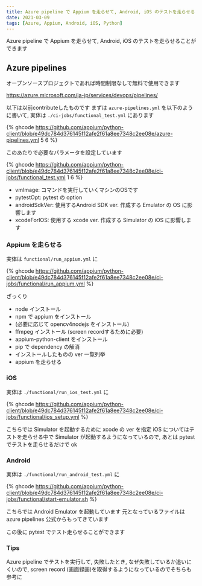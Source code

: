 ```yaml
---
title: Azure pipeline で Appium を走らせて, Android, iOS のテストを走らせる
date: 2021-03-09
tags: [Azure, Appium, Android, iOS, Python]
---
```


Azure pipeline で Appium を走らせて, Android, iOS のテストを走らせることができます

## Azure pipelines 

オープンソースプロジェクトであれば時間制限なしで無料で使用できます

https://azure.microsoft.com/ja-jp/services/devops/pipelines/

以下は以前contributeしたものです
まずは `azure-pipelines.yml` を以下のように書いて, 実体は `./ci-jobs/functional_test.yml` にあります

{% ghcode https://github.com/appium/python-client/blob/e49dc784d376145f12afe2f61a8ee7348c2ee08e/azure-pipelines.yml 5 6 %}

このあたりで必要なパラメータを設定しています

{% ghcode https://github.com/appium/python-client/blob/e49dc784d376145f12afe2f61a8ee7348c2ee08e/ci-jobs/functional_test.yml 1 6 %}

* vmImage: コマンドを実行していくマシンのOSです
* pytestOpt: pytest の option
* androidSdkVer: 使用するAndroid SDK ver. 作成する Emulator の OS に影響します
* xcodeForIOS: 使用する xcode ver. 作成する Simulator の iOS に影響します

### Appium を走らせる

実体は `functional/run_appium.yml` に

{% ghcode https://github.com/appium/python-client/blob/e49dc784d376145f12afe2f61a8ee7348c2ee08e/ci-jobs/functional/run_appium.yml %}

ざっくり

* node インストール
* npm で appium をインストール
* (必要に応じて opencv4nodejs をインストール)
* ffmpeg インストール (screen recordするために必要)
* appium-python-client をインストール
* pip で dependency の解消
* インストールしたものの ver 一覧列挙
* appium を走らせる

### iOS

実体は `./functional/run_ios_test.yml` に

{% ghcode https://github.com/appium/python-client/blob/e49dc784d376145f12afe2f61a8ee7348c2ee08e/ci-jobs/functional/ios_setup.yml %}

こちらでは Simulator を起動するために xcode の ver を指定
iOS についてはテストを走らせる中で Simulator が起動するようになっているので, あとは pytest でテストを走らせるだけで ok 

### Android

実体は `./functional/run_android_test.yml` に

{% ghcode https://github.com/appium/python-client/blob/e49dc784d376145f12afe2f61a8ee7348c2ee08e/ci-jobs/functional/start-emulator.sh %}

こちらでは Android Emulator を起動しています
元となっているファイルは azure pipelines 公式からもってきています

この後に pytest でテスト走らせることができます

### Tips

Azure pipeline でテストを実行して, 失敗したとき, なぜ失敗しているか追いにくいので, screen record (画面録画)を取得するようになっているのでそちらも参考に